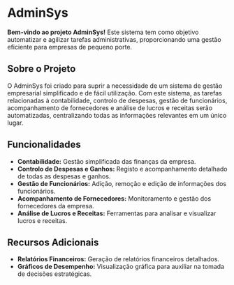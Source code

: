 # AdminSys

**Bem-vindo ao projeto AdminSys!** Este sistema tem como objetivo automatizar e agilizar tarefas administrativas, proporcionando uma gestão eficiente para empresas de pequeno porte.

## Sobre o Projeto

O AdminSys foi criado para suprir a necessidade de um sistema de gestão empresarial simplificado e de fácil utilização. Com este sistema, as tarefas relacionadas à contabilidade, controlo de despesas, gestão de funcionários, acompanhamento de fornecedores e análise de lucros e receitas serão automatizadas, centralizando todas as informações relevantes em um único lugar.

## Funcionalidades

- **Contabilidade:** Gestão simplificada das finanças da empresa.
- **Controlo de Despesas e Ganhos:** Registo e acompanhamento detalhado de todas as despesas e ganhos.
- **Gestão de Funcionários:** Adição, remoção e edição de informações dos funcionários.
- **Acompanhamento de Fornecedores:** Monitoramento e gestão dos fornecedores da empresa.
- **Análise de Lucros e Receitas:** Ferramentas para analisar e visualizar lucros e receitas.

## Recursos Adicionais

- **Relatórios Financeiros:** Geração de relatórios financeiros detalhados.
- **Gráficos de Desempenho:** Visualização gráfica para auxiliar na tomada de decisões estratégicas.
